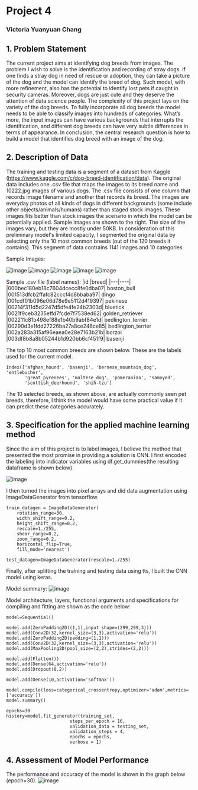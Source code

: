 # Project 4
### Victoria Yuanyuan Chang


## 1. Problem Statement
The current project aims at identifying dog breeds from images. The problem I wish to solve is the identification and recording of stray dogs. If one finds a stray dog in need of rescue or adoption, they can take a picture of the dog and the model can identify the breed of dog. Such model, with more refinement, also has the potential to identify lost pets if caught in security cameras. Moreover, dogs are just cute and they deserve the attention of data science people. The complexity of this project lays on the variety of the dog breeds. To fully incorporate all dog breeds the model needs to be able to classify images into hundreds of categories. What’s more, the input images can have various backgrounds that interrupts the identification, and different dog breeds can have very subtle differences in terms of appearance. In conclusion, the central research question is how to build a model that identifies dog breed with an image of the dog.

## 2. Description of Data
The training and testing data is a segment of a dataset from Kaggle (https://www.kaggle.com/c/dog-breed-identification/data). The original data includes one .csv file that maps the images to its breed name and 10222.jpg images of various dogs. The .csv file consists of one column that records image filename and another that records its breed. The images are everyday photos of all kinds of dogs in different backgrounds (some include other objects/animals/humans) rather than staged stock images. These images fits better than stock images the scenario in which the model can be potentially applied. Sample images are shown to the right. The size of the images vary, but they are mostly under 50KB. In consideration of this preliminary model's limited capacity, I segmented the original data by selecting only the 10 most common breeds (out of the 120 breeds it contains). This segment of data contrains 1141 images and 10 categories. 

Sample Images:

![image](https://user-images.githubusercontent.com/57189964/117375171-7cfcb700-ae9c-11eb-94af-4a8e5a4304e1.png)
![image](https://user-images.githubusercontent.com/57189964/117375185-825a0180-ae9c-11eb-8351-69f971567181.png)
![image](https://user-images.githubusercontent.com/57189964/117375271-a0bffd00-ae9c-11eb-93c5-b17eb5b93eb0.png)
![image](https://user-images.githubusercontent.com/57189964/117375259-9c93df80-ae9c-11eb-8049-2549b2ba15a3.png)
![image](https://user-images.githubusercontent.com/57189964/117375373-d95fd680-ae9c-11eb-91f4-590294e8a1d1.png)

Sample .csv file (label names):
|id	|breed|
|---|----|
|000bec180eb18c7604dcecc8fe0dba07|	boston_bull
|001513dfcb2ffafc82cccf4d8bbaba97| dingo
|001cdf01b096e06d78e9e5112d419397|	pekinese
|00214f311d5d2247d5dfe4fe24b2303d|	bluetick
|0021f9ceb3235effd7fcde7f7538ed62|	golden_retriever
|002211c81b498ef88e1b40b9abf84e1d|	bedlington_terrier
|00290d3e1fdd27226ba27a8ce248ce85|	bedlington_terrier
|002a283a315af96eaea0e28e7163b21b|	borzoi
|003df8b8a8b05244b1d920bb6cf451f9|	basenji

The top 10 most common breeds are shown below. These are the labels used for the current model.
```
Index(['afghan_hound', 'basenji', 'bernese_mountain_dog', 'entlebucher',
       'great_pyrenees', 'maltese_dog', 'pomeranian', 'samoyed',
       'scottish_deerhound', 'shih-tzu']
```
The 10 selected breeds, as shown above, are actually commonly seen pet breeds, therefore, I think the model would have some practical value if it can predict these categories accurately.

## 3. Specification for the applied machine learning method
Since the aim of this project is to label images, I believe the method that presented the most promise in providing a solution is CNN. I first encoded the labeling into indicator variables using df.get_dummies(the resulting dataframe is shown below). 

![image](https://user-images.githubusercontent.com/57189964/117377291-eed6ff80-aea0-11eb-95ed-fcbea16ed6ad.png)


I then turned the images into pixel arrays and did data augmentation using ImageDataGenerator from tensorflow. 

```
train_datagen = ImageDataGenerator(
    rotation_range=30,
    width_shift_range=0.2,
    height_shift_range=0.2,
    rescale=1./255,
    shear_range=0.2,
    zoom_range=0.2,
    horizontal_flip=True,
    fill_mode='nearest')

test_datagen=ImageDataGenerator(rescale=1./255)
```

Finally, after splitting the training and testing data using tts, I built the CNN model using keras. 

Model summary:
![image](https://user-images.githubusercontent.com/57189964/117377477-5bea9500-aea1-11eb-851d-195a52e178e8.png)

Model architecture, layers, functional arguments and specifications for compiling and fitting are shown as the code below:
```
model=Sequential()

model.add(ZeroPadding2D((1,1),input_shape=(299,299,3)))
model.add(Conv2D(32,kernel_size=(3,3),activation='relu'))
model.add(ZeroPadding2D(padding=(1,1)))
model.add(Conv2D(32,kernel_size=(3,3),activation='relu'))
model.add(MaxPooling2D(pool_size=(2,2),strides=(2,2)))

model.add(Flatten())
model.add(Dense(64,activation='relu'))
model.add(Dropout(0.2))

model.add(Dense(10,activation='softmax'))

model.compile(loss=categorical_crossentropy,optimizer='adam',metrics=['accuracy'])
model.summary()

epochs=30
history=model.fit_generator(training_set,
                        steps_per_epoch = 16,
                        validation_data = testing_set,
                        validation_steps = 4,
                        epochs = epochs,
                        verbose = 1)
```

## 4. Assessment of Model Performance
The performance and accuracy of the model is shown in the graph below (epoch=30).
![image](https://user-images.githubusercontent.com/57189964/117377980-7a9d5b80-aea2-11eb-8399-e9feac8b22b6.png)
